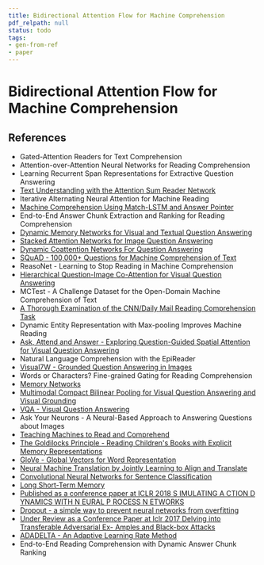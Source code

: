 ```yaml
---
title: Bidirectional Attention Flow for Machine Comprehension
pdf_relpath: null
status: todo
tags:
- gen-from-ref
- paper
---
```


# Bidirectional Attention Flow for Machine Comprehension

## References

- Gated-Attention Readers for Text Comprehension
- Attention-over-Attention Neural Networks for Reading Comprehension
- Learning Recurrent Span Representations for Extractive Question Answering
- [Text Understanding with the Attention Sum Reader Network](./text-understanding-with-the-attention-sum-reader-network.md)
- Iterative Alternating Neural Attention for Machine Reading
- [Machine Comprehension Using Match-LSTM and Answer Pointer](./machine-comprehension-using-match-lstm-and-answer-pointer.md)
- End-to-End Answer Chunk Extraction and Ranking for Reading Comprehension
- [Dynamic Memory Networks for Visual and Textual Question Answering](./dynamic-memory-networks-for-visual-and-textual-question-answering.md)
- [Stacked Attention Networks for Image Question Answering](./stacked-attention-networks-for-image-question-answering.md)
- [Dynamic Coattention Networks For Question Answering](./dynamic-coattention-networks-for-question-answering.md)
- [SQuAD - 100,000+ Questions for Machine Comprehension of Text](./squad-100-000-questions-for-machine-comprehension-of-text.md)
- ReasoNet - Learning to Stop Reading in Machine Comprehension
- [Hierarchical Question-Image Co-Attention for Visual Question Answering](./hierarchical-question-image-co-attention-for-visual-question-answering.md)
- MCTest - A Challenge Dataset for the Open-Domain Machine Comprehension of Text
- [A Thorough Examination of the CNN/Daily Mail Reading Comprehension Task](./a-thorough-examination-of-the-cnn-daily-mail-reading-comprehension-task.md)
- Dynamic Entity Representation with Max-pooling Improves Machine Reading
- [Ask, Attend and Answer - Exploring Question-Guided Spatial Attention for Visual Question Answering](./ask-attend-and-answer-exploring-question-guided-spatial-attention-for-visual-question-answering.md)
- Natural Language Comprehension with the EpiReader
- [Visual7W - Grounded Question Answering in Images](./visual7w-grounded-question-answering-in-images.md)
- Words or Characters? Fine-grained Gating for Reading Comprehension
- [Memory Networks](./memory-networks.md)
- [Multimodal Compact Bilinear Pooling for Visual Question Answering and Visual Grounding](./multimodal-compact-bilinear-pooling-for-visual-question-answering-and-visual-grounding.md)
- [VQA - Visual Question Answering](./vqa-visual-question-answering.md)
- Ask Your Neurons - A Neural-Based Approach to Answering Questions about Images
- [Teaching Machines to Read and Comprehend](./teaching-machines-to-read-and-comprehend.md)
- [The Goldilocks Principle - Reading Children's Books with Explicit Memory Representations](./the-goldilocks-principle-reading-children-s-books-with-explicit-memory-representations.md)
- [GloVe - Global Vectors for Word Representation](./glove-global-vectors-for-word-representation.md)
- [Neural Machine Translation by Jointly Learning to Align and Translate](./neural-machine-translation-by-jointly-learning-to-align-and-translate.md)
- [Convolutional Neural Networks for Sentence Classification](./convolutional-neural-networks-for-sentence-classification.md)
- [Long Short-Term Memory](./long-short-term-memory.md)
- [Published as a conference paper at ICLR 2018 S IMULATING A CTION D YNAMICS WITH N EURAL P ROCESS N ETWORKS](./published-as-a-conference-paper-at-iclr-2018-s-imulating-a-ction-d-ynamics-with-n-eural-p-rocess-n-etworks.md)
- [Dropout - a simple way to prevent neural networks from overfitting](./dropout-a-simple-way-to-prevent-neural-networks-from-overfitting.md)
- [Under Review as a Conference Paper at Iclr 2017 Delving into Transferable Adversarial Ex- Amples and Black-box Attacks](./under-review-as-a-conference-paper-at-iclr-2017-delving-into-transferable-adversarial-ex-amples-and-black-box-attacks.md)
- [ADADELTA - An Adaptive Learning Rate Method](./adadelta-an-adaptive-learning-rate-method.md)
- End-to-End Reading Comprehension with Dynamic Answer Chunk Ranking
